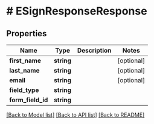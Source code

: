 # # ESignResponseResponse

## Properties

Name | Type | Description | Notes
------------ | ------------- | ------------- | -------------
**first_name** | **string** |  | [optional]
**last_name** | **string** |  | [optional]
**email** | **string** |  | [optional]
**field_type** | **string** |  |
**form_field_id** | **string** |  |

[[Back to Model list]](../../README.md#models) [[Back to API list]](../../README.md#endpoints) [[Back to README]](../../README.md)
